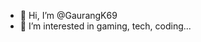 - 👋 Hi, I’m @GaurangK69
- 👀 I’m interested in gaming, tech, coding...


<!---
GaurangK69/GaurangK69 is a ✨ special ✨ repository because its `README.md` (this file) appears on your GitHub profile.
You can click the Preview link to take a look at your changes.
--->
